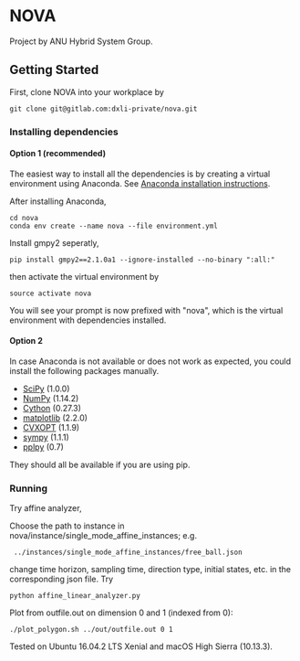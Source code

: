 # NOVA

Project by ANU Hybrid System Group.

## Getting Started

First, clone NOVA into your workplace by

```
git clone git@gitlab.com:dxli-private/nova.git
```

### Installing dependencies
#### Option 1 (recommended)
The easiest way to install all the dependencies is by creating a virtual environment using Anaconda. See [Anaconda installation instructions](https://conda.io/docs/user-guide/install/index.html).

After installing Anaconda,
```
cd nova
conda env create --name nova --file environment.yml
```

Install gmpy2 seperatly,
```
pip install gmpy2==2.1.0a1 --ignore-installed --no-binary ":all:"
```
then activate the virtual environment by
```
source activate nova
```
You will see your prompt is now prefixed with "nova", which is the virtual environment with dependencies installed.

#### Option 2
In case Anaconda is not available or does not work as expected, you could install the following packages manually.

- [SciPy](https://www.scipy.org/) (1.0.0)
- [NumPy](http://www.numpy.org/) (1.14.2)
- [Cython](http://cython.readthedocs.io/en/latest/src/quickstart/install.html) (0.27.3)
- [matplotlib](https://matplotlib.org/) (2.2.0)
- [CVXOPT](http://cvxopt.org/install/index.html) (1.1.9)
- [sympy](http://docs.sympy.org/latest/install.html) (1.1.1)
- [pplpy](https://gitlab.com/videlec/pplpy) (0.7)

They should all be available if you are using pip.

### Running

Try affine analyzer,
 
Choose the path to instance in nova/instance/single_mode_affine_instances; e.g. 
```
 ../instances/single_mode_affine_instances/free_ball.json
```
change time horizon, sampling time, direction type, initial states, etc. in the corresponding json file.
Try
```
python affine_linear_analyzer.py
```
Plot from outfile.out on dimension 0 and 1 (indexed from 0):
```
./plot_polygon.sh ../out/outfile.out 0 1  
```
 

Tested on Ubuntu 16.04.2 LTS Xenial and macOS High Sierra (10.13.3).
